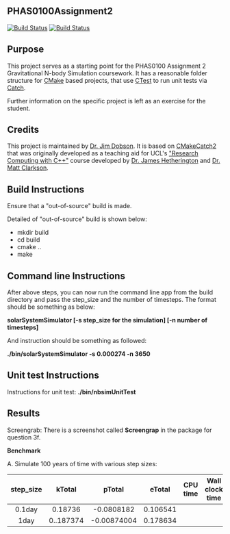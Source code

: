 PHAS0100Assignment2
------------------

[![Build Status](https://travis-ci.com/[USERNAME]/PHAS0100Assignment2.svg?branch=master)](https://travis-ci.com/[USERNAME]/PHAS0100Assignment2)
[![Build Status](https://ci.appveyor.com/api/projects/status/[APPVEYOR_ID]/branch/master)](https://ci.appveyor.com/project/[USERNAME]/PHAS0100Assignment2)


Purpose
-------

This project serves as a starting point for the PHAS0100 Assignment 2 Gravitational N-body Simulation coursework. It has a reasonable folder structure for [CMake](https://cmake.org/) based projects,
that use [CTest](https://cmake.org/) to run unit tests via [Catch](https://github.com/catchorg/Catch2). 

Further information on the specific project is left as an exercise for the student.


Credits
-------

This project is maintained by [Dr. Jim Dobson](https://www.ucl.ac.uk/physics-astronomy/people/dr-jim-dobson). It is based on [CMakeCatch2](https://github.com/UCL/CMakeCatch2.git) that was originally developed as a teaching aid for UCL's ["Research Computing with C++"](http://rits.github-pages.ucl.ac.uk/research-computing-with-cpp/)
course developed by [Dr. James Hetherington](http://www.ucl.ac.uk/research-it-services/people/james)
and [Dr. Matt Clarkson](https://iris.ucl.ac.uk/iris/browse/profile?upi=MJCLA42).


Build Instructions
------------------

Ensure that  a "out-of-source" build is made.

Detailed of "out-of-source" build is shown below:

- mkdir build
- cd build
- cmake ..
- make

Command line Instructions
-------------------------

After above steps, you can now run the command line app from the build directory and pass the step_size and the number of timesteps. The format should be something as below:

**solarSystemSimulator [-s  step_size for the simulation] [-n  number of timesteps]**

And instruction should be something as followed:

**./bin/solarSystemSimulator -s 0.000274 -n 3650**

Unit test Instructions
-------------------------

Instructions for unit test: 
**./bin/nbsimUnitTest**

Results
-------

Screengrab: There is a screenshot called **Screengrap** in the package for question 3f.

**Benchmark**

A. Simulate 100 years of time with various step sizes:

|**step_size**|**kTotal**|**pTotal**|**eTotal**|**CPU time**|**Wall clock time**|
| :----: | :----: | :----: | :----: | :----: | :----: | 
| 0.1day  | 0.18736 | -0.0808182 | 0.106541 | |   ||   |
| 1day    | 0..187374 | -0.00874004 | 0.178634 ||   ||   |



